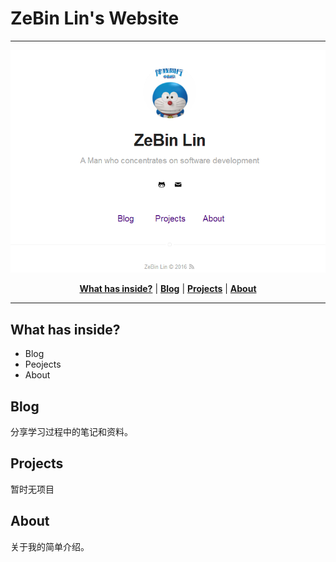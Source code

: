﻿# ZeBin Lin's Website

***

![Screenshot](screen-shot.png)

<p align="center">
    <b><a href="README.md#what-has-inside">What has inside?</a></b>
    |
    <b><a href="README.md#blog">Blog</a></b>
    |
    <b><a href="README.md#projects">Projects</a></b>
    |
    <b><a href="README.md#about">About</a></b>
</p>


---

## What has inside?

- Blog
- Peojects
- About

## Blog

分享学习过程中的笔记和资料。

## Projects

暂时无项目

## About
关于我的简单介绍。